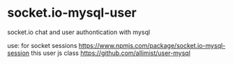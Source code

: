 # socket.io-mysql-user
socket.io chat and user authontication with mysql



use:
for socket sessions https://www.npmjs.com/package/socket.io-mysql-session
this user js class https://github.com/allimist/user-mysql
